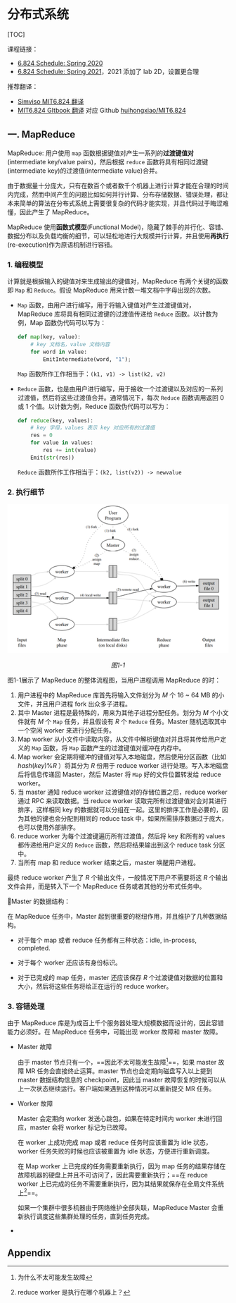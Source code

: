 # 分布式系统

[TOC]

课程链接：

* [6.824 Schedule: Spring 2020 ](http://nil.csail.mit.edu/6.824/2020/schedule.html)
* [6.824 Schedule: Spring 2021](http://nil.csail.mit.edu/6.824/2021/schedule.html)，2021 添加了 lab 2D，设置更合理

推荐翻译：

* [Simviso MIT6.824 翻译](https://www.simtoco.com/#/albums?id=1000019)
* [MIT6.824 GItbook 翻译](https://mit-public-courses-cn-translatio.gitbook.io/mit6-824) 对应 Github [huihongxiao/MIT6.824](https://github.com/huihongxiao/MIT6.824)

## 一. MapReduce

MapReduce: 用户使用 `map` 函数根据键值对产生一系列的**过渡键值对**(intermediate key/value pairs)，然后根据 `reduce` 函数将具有相同过渡键(intermediate key)的过渡值(intermediate value)合并。

由于数据量十分庞大，只有在数百个或者数千个机器上进行计算才能在合理的时间内完成，然而中间产生的问题比如如何并行计算、分布存储数据、错误处理，都让本来简单的算法在分布式系统上需要很复杂的代码才能实现，并且代码过于晦涩难懂，因此产生了 MapReduce。

MapReduce 使用**函数式模型**(Functional Model)，隐藏了棘手的并行化、容错、数据分布以及负载均衡的细节，可以轻松地进行大规模并行计算，并且使用**再执行**(re-execution)作为原语机制进行容错。

### 1. 编程模型

计算就是根据输入的键值对来生成输出的键值对，MapReduce 有两个关键的函数即 `Map` 和 `Reduce`。假设 MapReduce 用来计数一堆文档中字母出现的次数。

* `Map` 函数，由用户进行编写，用于将输入键值对产生过渡键值对，MapReduce 库将具有相同过渡键的过渡值传递给 `Reduce` 函数。以计数为例，Map 函数伪代码可以写为：

  ```python
  def map(key, value):
      # key 文档名，value 文档内容
      for word in value:
          EmitIntermediate(word, "1");
  ```

  `Map` 函数所作工作相当于：`(k1, v1) -> list(k2, v2)`

* `Reduce` 函数，也是由用户进行编写，用于接收一个过渡键以及对应的一系列过渡值，然后将这些过渡值合并。通常情况下，每次 `Reduce` 函数调用返回 0 或 1 个值。以计数为例，Reduce 函数伪代码可以写为：

  ```python
  def reduce(key, values):
      # key 字母，values 表示 key 对应所有的过渡值
      res = 0
      for value in values:
          res += int(value)
      Emit(str(res))
  ```

  `Reduce` 函数所作工作相当于：`(k2, list(v2)) -> newvalue`

### 2. 执行细节

![image-20221005105038103](分布式系统.assets/image-20221005105038103.png)

<center><i>图1-1</i></center>

图1-1展示了 MapReduce 的整体流程图，当用户进程调用 MapReduce 的时：

1. 用户进程中的 MapReduce 库首先将输入文件划分为 $M$ 个 16 ~ 64 MB 的小文件，并且用户进程 fork 出众多子进程。
2. 其中 Master 进程是最特殊的，用来为其他子进程分配任务。划分为 $M$ 个小文件就有 $M$ 个 `Map` 任务，并且假设有 $R$ 个 `Reduce` 任务。Master 随机选取其中一个空闲 worker 来进行分配任务。
3. Map worker 从小文件中读取内容，从文件中解析键值对并且将其传给用户定义的 `Map` 函数，将 `Map` 函数产生的过渡键值对缓冲在内存中。
4. Map worker 会定期将缓冲的键值对写入本地磁盘，然后使用分区函数（比如 $hash(key)\%R$ ）将其分为 $R$ 份用于 reduce worker 进行处理。写入本地磁盘后将信息传递回 Master，然后 Master 将 `Map` 好的文件位置转发给 reduce worker。
5. 当 master 通知 reduce worker 过渡键值对的存储位置之后，reduce worker 通过 RPC 来读取数据。当 reduce worker 读取完所有过渡键值对会对其进行排序，这样相同 key 的数据就可以分组在一起。这里的排序工作是必要的，因为其他的键也会分配到相同的 reduce task 中，如果所需排序数据过于庞大，也可以使用外部排序。
6. reduce worker 为每个过渡键遍历所有过渡值，然后将 key 和所有的 values 都传递给用户定义的 `Reduce` 函数，然后将结果输出到这个 reduce task 分区中。
7. 当所有 map 和 reduce worker 结束之后，master 唤醒用户进程。

最终 reduce worker 产生了 $R$ 个输出文件，一般情况下用户不需要将这 $R$ 个输出文件合并，而是转入下一个 MapReduce 任务或者其他的分布式任务中。

🔵Master 的数据结构：

在 MapReduce 任务中，Master 起到很重要的枢纽作用，并且维护了几种数据结构。

* 对于每个 map 或者 reduce 任务都有三种状态：idle, in-process, completed. 

* 对于每个 worker 还应该有身份标识。
* 对于已完成的 map 任务，master 还应该保存 $R$ 个过渡键值对数据的位置和大小，然后将这些任务将给正在运行的 reduce worker。

### 3. 容错处理

由于 MapReduce 库是为成百上千个服务器处理大规模数据而设计的，因此容错能力必须好。在 MapReduce 任务中，可能出现 worker 故障和 master 故障。

* Master 故障

  由于 master 节点只有一个，==因此不太可能发生故障[^Q1]==，如果 master 故障 MR 任务会直接终止运算。master 节点也会定期向磁盘写入以上提到 master 数据结构信息的 checkpoint，因此当 master 故障恢复的时候可以从上一次状态继续运行。客户端如果遇到这种情况可以重新提交 MR 任务。

* Worker 故障

  Master 会定期向 worker 发送心跳包，如果在特定时间内 worker 未进行回应，master 会将 worker 标记为已故障。

  在 worker 上成功完成 map 或者 reduce 任务时应该重置为 idle 状态，worker 任务失败的时候也应该被重置为 idle 状态，方便进行重新调度。

  在 Map worker 上已完成的任务需要重新执行，因为 map 任务的结果存储在故障机器的硬盘上并且不可访问了，因此需要重新执行；==在 reduce worker 上已完成的任务不需要重新执行，因为其结果就保存在全局文件系统上[^Q2]==。

  如果一个集群中很多机器由于网络维护全部失联，MapReduce Master 会重新执行调度这些集群处理的任务，直到任务完成。

* 

## Appendix
[^Q1]: 为什么不太可能发生故障
[^Q2]: reduce worker 是执行在哪个机器上？